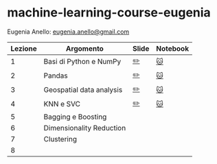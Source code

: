 # machine-learning-course-eugenia

Eugenia Anello: eugenia.anello@gmail.com

|Lezione | Argomento         | Slide       |Notebook    |
| ------------- | ------------- | ------------- | ------------- |
|1| Basi di Python e NumPy  | [:pencil2:](https://github.com/eugeniaring/machine-learning-course-eugenia/blob/main/slides/lezione1_FAV_ML.pdf) | [:cat:](https://github.com/eugeniaring/machine-learning-course-eugenia/blob/main/lezione1_basipython_numpy.ipynb) |
|2| Pandas  | [:pencil2:](https://github.com/eugeniaring/machine-learning-course-eugenia/blob/main/slides/pandas_lezione.pdf)   | [:cat:](https://github.com/eugeniaring/machine-learning-course-eugenia/blob/main/lezione2_pandas.ipynb)  |
|3| Geospatial data analysis  | [:pencil2:](https://github.com/eugeniaring/machine-learning-course-eugenia/blob/main/slides/Analisi_geospaziale_3.pdf)  | [:cat:](https://github.com/eugeniaring/machine-learning-course-eugenia/blob/main/geospatialdataanalysis_3.ipynb)  |
|4| KNN e SVC  | [:pencil2:](https://github.com/eugeniaring/machine-learning-course-eugenia/blob/main/slides/knn_svm_4.pdf)  |  [:cat:](https://github.com/eugeniaring/machine-learning-course-eugenia/blob/main/slides/knn_svm_4.pdf)   |
|5| Bagging e Boosting  |   |   |
|6| Dimensionality Reduction  |   |   |
|7| Clustering   |   |   |
|8|   |   |   |
